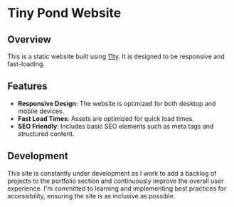 # Tiny Pond Website

## Overview
This is a static website built using [11ty](https://www.11ty.dev/). It is designed to be responsive and fast-loading.

## Features
- **Responsive Design**: The website is optimized for both desktop and mobile devices.
- **Fast Load Times**: Assets are optimized for quick load times.
- **SEO Friendly**: Includes basic SEO elements such as meta tags and structured content.

## Development
This site is constantly under development as I work to add a backlog of projects to the portfolio 
section and continuously improve the overall user experience. I'm committed to learning and 
implementing best practices for accessibility, ensuring the site is as inclusive as possible.
